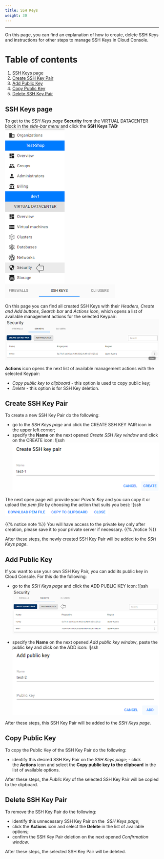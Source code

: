 ```yaml
---
title: SSH Keys
weight: 30
---
```

___
On this page, you can find an explanation of how to create, delete SSH Keys and instructions for other steps to manage SSH Keys in Cloud Console.

# Table of contents

1. [SSH Keys page](#ssh-keys-page)
2. [Create SSH Key Pair](#create-ssh-key-pair)
3. [Add Public Key](#add-public-key)
4. [Copy Public Key](#copy-public-key)
5. [Delete SSH Key Pair](#delete-ssh-key-pair)

## SSH Keys page
To get to the *SSH Keys page* **Security** from the VIRTUAL DATACENTER block in the *side-bar menu* and click the **SSH Keys TAB:**
![](../../../assets/images/cli/1.png?classes=border,shadow) 
![](../../../assets/images/ssh/1.png?classes=border,shadow) 

On this page you can find all created SSH Keys with their *Headers*, *Create and Add buttons*, *Search bar* and *Actions icon*, which opens a list of available management actions for the selected Keypair:
![](../../../assets/images/ssh/2.png?classes=border,shadow) 

**Actions** icon opens the next list of available management actions with the selected Keypair:
- *Copy public key to clipboard* - this option is used to copy public key;
- *Delete* - this option is for SSH Key deletion.

## Create SSH Key Pair
To create a new SSH Key Pair do the following:
- go to the *SSH Keys page* and click the CREATE SSH KEY PAIR icon in the upper left corner;
- specify the **Name** on the next opened *Create SSH Key window* and click on the CREATE icon:
![ssh![](../../../assets/images/ssh/3.png?classes=border,shadow)

The next open page will provide your *Private Key* and you can copy it or upload the *pem file* by choosing the action that suits you best:
![ssh![](../../../assets/images/ssh/4.png?classes=border,shadow)

{{% notice note %}}
You will have access to the private key only after creation, please save it to your private server if necessary.
{{% /notice %}}
 
After these steps, the newly created SSH Key Pair will be added to the *SSH Keys page*.

## Add Public Key 
If you want to use your own SSH Key Pair, you can add its public key in Cloud Console.
For this do the following:
- go to the *SSH Keys page* and click the ADD PUBLIC KEY icon:
![ssh![](../../../assets/images/ssh/5.png?classes=border,shadow)

- specify the **Name** on the next opened *Add public key window*, paste the public key and click on the ADD icon:
![ssh![](../../../assets/images/ssh/6.png?classes=border,shadow)

After these steps, this SSH Key Pair will be added to the *SSH Keys page*.

## Copy Public Key
To copy the Public Key of the SSH Key Pair do the following:
- identify this desired SSH Key Pair on the *SSH Keys page*;
- click the **Actions** icon and select the **Copy public key to the clipboard** in the list of available options.

After these steps, the *Public Key* of the selected SSH Key Pair will be copied to the clipboard.

## Delete SSH Key Pair
To remove the SSH Key Pair do the following:
- identify this unnecessary SSH Key Pair on the  *SSH Keys page*;
- click the **Actions** icon and select the **Delete** in the list of available options;
- confirm the SSH Key Pair deletion on the next opened *Confirmation window*.

After these steps, the selected SSH Key Pair will be deleted.

